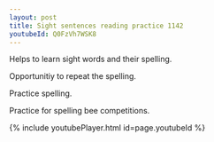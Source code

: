 ```yaml
---
layout: post
title: Sight sentences reading practice 1142
youtubeId: Q0FzVh7WSK8
---
```

 
 
Helps to learn sight words and their spelling.

Opportunitiy to repeat the spelling. 

Practice spelling. 
 
Practice for spelling bee competitions. 
 
{% include youtubePlayer.html id=page.youtubeId %}
 
 
